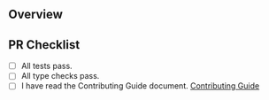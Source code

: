## Overview

<!-- Write a description of your work.  -->

## PR Checklist
- [ ] All tests pass.
- [ ] All type checks pass.
- [ ] I have read the Contributing Guide document.
    [Contributing Guide](https://github.com/modern-agile-team/modern-kit/blob/main/.github/CONTRIBUTING.md)
